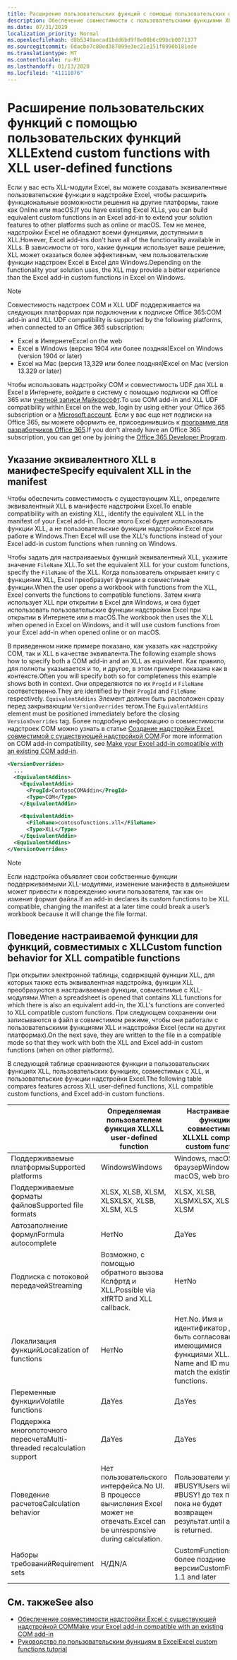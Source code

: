 ```yaml
---
title: Расширение пользовательских функций с помощью пользовательских функций XLL
description: Обеспечение совместимости с пользовательскими функциями XLL в Excel, которые имеют эквивалентные функциональные возможности для пользовательских функций
ms.date: 07/31/2019
localization_priority: Normal
ms.openlocfilehash: d8b5349aecad1bdd6bd9f8e00b6c09bcb0071377
ms.sourcegitcommit: 0dacbe7c80ed387099e3ec21e151f8990b181ede
ms.translationtype: MT
ms.contentlocale: ru-RU
ms.lasthandoff: 01/13/2020
ms.locfileid: "41111076"
---
```

# <a name="extend-custom-functions-with-xll-user-defined-functions"></a><span data-ttu-id="5763d-103">Расширение пользовательских функций с помощью пользовательских функций XLL</span><span class="sxs-lookup"><span data-stu-id="5763d-103">Extend custom functions with XLL user-defined functions</span></span>

<span data-ttu-id="5763d-104">Если у вас есть XLL-модули Excel, вы можете создавать эквивалентные пользовательские функции в надстройке Excel, чтобы расширить функциональные возможности решения на другие платформы, такие как Online или macOS.</span><span class="sxs-lookup"><span data-stu-id="5763d-104">If you have existing Excel XLLs, you can build equivalent custom functions in an Excel add-in to extend your solution features to other platforms such as online or macOS.</span></span> <span data-ttu-id="5763d-105">Тем не менее, надстройки Excel не обладают всеми функциями, доступными в XLL.</span><span class="sxs-lookup"><span data-stu-id="5763d-105">However, Excel add-ins don't have all of the functionality available in XLLs.</span></span> <span data-ttu-id="5763d-106">В зависимости от того, какие функции использует ваше решение, XLL может оказаться более эффективным, чем пользовательские функции надстроек Excel в Excel для Windows.</span><span class="sxs-lookup"><span data-stu-id="5763d-106">Depending on the functionality your solution uses, the XLL may provide a better experience than the Excel add-in custom functions in Excel on Windows.</span></span>

> [!NOTE]
> <span data-ttu-id="5763d-107">Совместимость надстроек COM и XLL UDF поддерживается на следующих платформах при подключении к подписке Office 365:</span><span class="sxs-lookup"><span data-stu-id="5763d-107">COM add-in and XLL UDF compatibility is supported by the following platforms, when connected to an Office 365 subscription:</span></span>
> - <span data-ttu-id="5763d-108">Excel в Интернете</span><span class="sxs-lookup"><span data-stu-id="5763d-108">Excel on the web</span></span>
> - <span data-ttu-id="5763d-109">Excel в Windows (версия 1904 или более поздняя)</span><span class="sxs-lookup"><span data-stu-id="5763d-109">Excel on Windows (version 1904 or later)</span></span>
> - <span data-ttu-id="5763d-110">Excel на Mac (версия 13,329 или более поздняя)</span><span class="sxs-lookup"><span data-stu-id="5763d-110">Excel on Mac (version 13.329 or later)</span></span>
> 
> <span data-ttu-id="5763d-111">Чтобы использовать надстройку COM и совместимость UDF для XLL в Excel в Интернете, войдите в систему с помощью подписки на Office 365 или [учетной записи Майкрософт](https://account.microsoft.com/account).</span><span class="sxs-lookup"><span data-stu-id="5763d-111">To use COM add-in and XLL UDF compatibility within Excel on the web, login by using either your Office 365 subscription or a [Microsoft account](https://account.microsoft.com/account).</span></span> <span data-ttu-id="5763d-112">Если у вас еще нет подписки на Office 365, вы можете оформить ее, присоединившись к [программе для разработчиков Office 365](https://developer.microsoft.com/office/dev-program).</span><span class="sxs-lookup"><span data-stu-id="5763d-112">If you don't already have an Office 365 subscription, you can get one by joining the [Office 365 Developer Program](https://developer.microsoft.com/office/dev-program).</span></span>

## <a name="specify-equivalent-xll-in-the-manifest"></a><span data-ttu-id="5763d-113">Указание эквивалентного XLL в манифесте</span><span class="sxs-lookup"><span data-stu-id="5763d-113">Specify equivalent XLL in the manifest</span></span>

<span data-ttu-id="5763d-114">Чтобы обеспечить совместимость с существующим XLL, определите эквивалентный XLL в манифесте надстройки Excel.</span><span class="sxs-lookup"><span data-stu-id="5763d-114">To enable compatibility with an existing XLL, identify the equivalent XLL in the manifest of your Excel add-in.</span></span> <span data-ttu-id="5763d-115">После этого Excel будет использовать функции XLL, а не пользовательские функции надстройки Excel при работе в Windows.</span><span class="sxs-lookup"><span data-stu-id="5763d-115">Then Excel will use the XLL's functions instead of your Excel add-in custom functions when running on Windows.</span></span>

<span data-ttu-id="5763d-116">Чтобы задать для настраиваемых функций эквивалентный XLL, укажите значение `FileName` XLL.</span><span class="sxs-lookup"><span data-stu-id="5763d-116">To set the equivalent XLL for your custom functions, specify the `FileName` of the XLL.</span></span> <span data-ttu-id="5763d-117">Когда пользователь открывает книгу с функциями XLL, Excel преобразует функции в совместимые функции.</span><span class="sxs-lookup"><span data-stu-id="5763d-117">When the user opens a workbook with functions from the XLL, Excel converts the functions to compatible functions.</span></span> <span data-ttu-id="5763d-118">Затем книга использует XLL при открытии в Excel для Windows, и она будет использовать пользовательские функции надстройки Excel при открытии в Интернете или в macOS.</span><span class="sxs-lookup"><span data-stu-id="5763d-118">The workbook then uses the XLL when opened in Excel on Windows, and it will use custom functions from your Excel add-in when opened online or on macOS.</span></span>

<span data-ttu-id="5763d-119">В приведенном ниже примере показано, как указать как надстройку COM, так и XLL в качестве эквивалента.</span><span class="sxs-lookup"><span data-stu-id="5763d-119">The following example shows how to specify both a COM add-in and an XLL as equivalent.</span></span> <span data-ttu-id="5763d-120">Как правило, для полноты указывается и то, и другое, в этом примере показана как в контексте.</span><span class="sxs-lookup"><span data-stu-id="5763d-120">Often you will specify both so for completeness this example shows both in context.</span></span> <span data-ttu-id="5763d-121">Они определяются по их `ProgId` и `FileName` соответственно.</span><span class="sxs-lookup"><span data-stu-id="5763d-121">They are identified by their `ProgId` and `FileName` respectively.</span></span> <span data-ttu-id="5763d-122">`EquivalentAddins` Элемент должен быть расположен сразу перед закрывающим `VersionOverrides` тегом.</span><span class="sxs-lookup"><span data-stu-id="5763d-122">The `EquivalentAddins` element must be positioned immediately before the closing `VersionOverrides` tag.</span></span> <span data-ttu-id="5763d-123">Более подробную информацию о совместимости надстроек COM можно узнать в статье [Создание надстройки Excel, совместимой с существующей надстройкой COM](../develop/make-office-add-in-compatible-with-existing-com-add-in.md).</span><span class="sxs-lookup"><span data-stu-id="5763d-123">For more information on COM add-in compatibility, see [Make your Excel add-in compatible with an existing COM add-in](../develop/make-office-add-in-compatible-with-existing-com-add-in.md).</span></span>

```xml
<VersionOverrides>
  ...
  <EquivalentAddins>
    <EquivalentAddin>
      <ProgId>ContosoCOMAddin</ProgId>
      <Type>COM</Type>
    </EquivalentAddin>

    <EquivalentAddin>
      <FileName>contosofunctions.xll</FileName>
      <Type>XLL</Type>
    </EquivalentAddin>
  <EquivalentAddins>
</VersionOverrides>
```

> [!NOTE]
> <span data-ttu-id="5763d-124">Если надстройка объявляет свои собственные функции поддерживаемыми XLL-модулями, изменение манифеста в дальнейшем может привести к повреждению книги пользователя, так как он изменит формат файла.</span><span class="sxs-lookup"><span data-stu-id="5763d-124">If an add-in declares its custom functions to be XLL compatible, changing the manifest at a later time could break a user’s workbook because it will change the file format.</span></span>

## <a name="custom-function-behavior-for-xll-compatible-functions"></a><span data-ttu-id="5763d-125">Поведение настраиваемой функции для функций, совместимых с XLL</span><span class="sxs-lookup"><span data-stu-id="5763d-125">Custom function behavior for XLL compatible functions</span></span>

<span data-ttu-id="5763d-126">При открытии электронной таблицы, содержащей функции XLL, для которых также есть эквивалентная надстройка, функции XLL преобразуются в настраиваемые функции, совместимые с XLL-модулями.</span><span class="sxs-lookup"><span data-stu-id="5763d-126">When a spreadsheet is opened that contains XLL functions for which there is also an equivalent add-in, the XLL's functions are converted to XLL compatible custom functions.</span></span> <span data-ttu-id="5763d-127">При следующем сохранении они записываются в файл в совместимом режиме, чтобы они работали с пользовательскими функциями XLL и надстройки Excel (если на других платформах).</span><span class="sxs-lookup"><span data-stu-id="5763d-127">On the next save, they are written to the file in a compatible mode so that they work with both the XLL and Excel add-in custom functions (when on other platforms).</span></span>

<span data-ttu-id="5763d-128">В следующей таблице сравниваются функции в пользовательских функциях XLL, пользовательских функциях, совместимых с XLL, и пользовательские функции надстройки Excel.</span><span class="sxs-lookup"><span data-stu-id="5763d-128">The following table compares features across XLL user-defined functions, XLL compatible custom functions, and Excel add-in custom functions.</span></span>

|         |<span data-ttu-id="5763d-129">Определяемая пользователем функция XLL</span><span class="sxs-lookup"><span data-stu-id="5763d-129">XLL user-defined function</span></span> |<span data-ttu-id="5763d-130">Настраиваемые функции, совместимые с XLL</span><span class="sxs-lookup"><span data-stu-id="5763d-130">XLL compatible custom functions</span></span> |<span data-ttu-id="5763d-131">Пользовательская функция надстройки Excel</span><span class="sxs-lookup"><span data-stu-id="5763d-131">Excel add-in custom function</span></span> |
|---------|---------|---------|---------|
| <span data-ttu-id="5763d-132">Поддерживаемые платформы</span><span class="sxs-lookup"><span data-stu-id="5763d-132">Supported platforms</span></span> | <span data-ttu-id="5763d-133">Windows</span><span class="sxs-lookup"><span data-stu-id="5763d-133">Windows</span></span> | <span data-ttu-id="5763d-134">Windows, macOS, веб-браузер</span><span class="sxs-lookup"><span data-stu-id="5763d-134">Windows, macOS, web browser</span></span> | <span data-ttu-id="5763d-135">Windows, macOS, веб-браузер</span><span class="sxs-lookup"><span data-stu-id="5763d-135">Windows, macOS, web browser</span></span> |
| <span data-ttu-id="5763d-136">Поддерживаемые форматы файлов</span><span class="sxs-lookup"><span data-stu-id="5763d-136">Supported file formats</span></span> | <span data-ttu-id="5763d-137">XLSX, XLSB, XLSM, XLS</span><span class="sxs-lookup"><span data-stu-id="5763d-137">XLSX, XLSB, XLSM, XLS</span></span> | <span data-ttu-id="5763d-138">XLSX, XLSB, XLSM</span><span class="sxs-lookup"><span data-stu-id="5763d-138">XLSX, XLSB, XLSM</span></span> | <span data-ttu-id="5763d-139">XLSX, XLSB, XLSM</span><span class="sxs-lookup"><span data-stu-id="5763d-139">XLSX, XLSB, XLSM</span></span> |
| <span data-ttu-id="5763d-140">Автозаполнение формул</span><span class="sxs-lookup"><span data-stu-id="5763d-140">Formula autocomplete</span></span> | <span data-ttu-id="5763d-141">Нет</span><span class="sxs-lookup"><span data-stu-id="5763d-141">No</span></span> | <span data-ttu-id="5763d-142">Да</span><span class="sxs-lookup"><span data-stu-id="5763d-142">Yes</span></span> | <span data-ttu-id="5763d-143">Да</span><span class="sxs-lookup"><span data-stu-id="5763d-143">Yes</span></span> |
| <span data-ttu-id="5763d-144">Подписка с потоковой передачей</span><span class="sxs-lookup"><span data-stu-id="5763d-144">Streaming</span></span> | <span data-ttu-id="5763d-145">Возможно, с помощью обратного вызова Кслфртд и XLL.</span><span class="sxs-lookup"><span data-stu-id="5763d-145">Possible via xlfRTD and XLL callback.</span></span> | <span data-ttu-id="5763d-146">Нет</span><span class="sxs-lookup"><span data-stu-id="5763d-146">No</span></span> | <span data-ttu-id="5763d-147">Да</span><span class="sxs-lookup"><span data-stu-id="5763d-147">Yes</span></span> |
| <span data-ttu-id="5763d-148">Локализация функций</span><span class="sxs-lookup"><span data-stu-id="5763d-148">Localization of functions</span></span> | <span data-ttu-id="5763d-149">Нет</span><span class="sxs-lookup"><span data-stu-id="5763d-149">No</span></span> | <span data-ttu-id="5763d-150">Нет.</span><span class="sxs-lookup"><span data-stu-id="5763d-150">No.</span></span> <span data-ttu-id="5763d-151">Имя и идентификатор должны быть согласованы с имеющимися функциями XLL.</span><span class="sxs-lookup"><span data-stu-id="5763d-151">The Name and ID must match the existing XLL's functions.</span></span> | <span data-ttu-id="5763d-152">Да</span><span class="sxs-lookup"><span data-stu-id="5763d-152">Yes</span></span> |
| <span data-ttu-id="5763d-153">Переменные функции</span><span class="sxs-lookup"><span data-stu-id="5763d-153">Volatile functions</span></span> | <span data-ttu-id="5763d-154">Да</span><span class="sxs-lookup"><span data-stu-id="5763d-154">Yes</span></span> | <span data-ttu-id="5763d-155">Да</span><span class="sxs-lookup"><span data-stu-id="5763d-155">Yes</span></span> | <span data-ttu-id="5763d-156">Да</span><span class="sxs-lookup"><span data-stu-id="5763d-156">Yes</span></span> |
| <span data-ttu-id="5763d-157">Поддержка многопоточного пересчета</span><span class="sxs-lookup"><span data-stu-id="5763d-157">Multi-threaded recalculation support</span></span> | <span data-ttu-id="5763d-158">Да</span><span class="sxs-lookup"><span data-stu-id="5763d-158">Yes</span></span> | <span data-ttu-id="5763d-159">Да</span><span class="sxs-lookup"><span data-stu-id="5763d-159">Yes</span></span> | <span data-ttu-id="5763d-160">Да</span><span class="sxs-lookup"><span data-stu-id="5763d-160">Yes</span></span> |
| <span data-ttu-id="5763d-161">Поведение расчетов</span><span class="sxs-lookup"><span data-stu-id="5763d-161">Calculation behavior</span></span> | <span data-ttu-id="5763d-162">Нет пользовательского интерфейса.</span><span class="sxs-lookup"><span data-stu-id="5763d-162">No UI.</span></span> <span data-ttu-id="5763d-163">В процессе вычисления Excel может не отвечать.</span><span class="sxs-lookup"><span data-stu-id="5763d-163">Excel can be unresponsive during calculation.</span></span> | <span data-ttu-id="5763d-164">Пользователи увидят #BUSY!</span><span class="sxs-lookup"><span data-stu-id="5763d-164">Users will see #BUSY!</span></span> <span data-ttu-id="5763d-165">до тех пор, пока не будет возвращен результат.</span><span class="sxs-lookup"><span data-stu-id="5763d-165">until a result is returned.</span></span> | <span data-ttu-id="5763d-166">Пользователи увидят #BUSY!</span><span class="sxs-lookup"><span data-stu-id="5763d-166">Users will see #BUSY!</span></span> <span data-ttu-id="5763d-167">до тех пор, пока не будет возвращен результат.</span><span class="sxs-lookup"><span data-stu-id="5763d-167">until a result is returned.</span></span> |
| <span data-ttu-id="5763d-168">Наборы требований</span><span class="sxs-lookup"><span data-stu-id="5763d-168">Requirement sets</span></span> | <span data-ttu-id="5763d-169">Н/Д</span><span class="sxs-lookup"><span data-stu-id="5763d-169">N/A</span></span> | <span data-ttu-id="5763d-170">CustomFunctions 1,1 и более поздние версии</span><span class="sxs-lookup"><span data-stu-id="5763d-170">CustomFunctions 1.1 and later</span></span> | <span data-ttu-id="5763d-171">CustomFunctions 1,1 и более поздние версии</span><span class="sxs-lookup"><span data-stu-id="5763d-171">CustomFunctions 1.1 and later</span></span> |

## <a name="see-also"></a><span data-ttu-id="5763d-172">См. также</span><span class="sxs-lookup"><span data-stu-id="5763d-172">See also</span></span>

- [<span data-ttu-id="5763d-173">Обеспечение совместимости надстройки Excel с существующей надстройкой COM</span><span class="sxs-lookup"><span data-stu-id="5763d-173">Make your Excel add-in compatible with an existing COM add-in</span></span>](../develop/make-office-add-in-compatible-with-existing-com-add-in.md)
- [<span data-ttu-id="5763d-174">Руководство по пользовательским функциям в Excel</span><span class="sxs-lookup"><span data-stu-id="5763d-174">Excel custom functions tutorial</span></span>](../tutorials/excel-tutorial-create-custom-functions.md)
